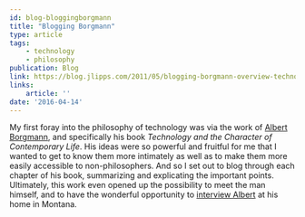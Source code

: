 ```yaml
---
id: blog-bloggingborgmann
title: "Blogging Borgmann"
type: article
tags:
    - technology
    - philosophy
publication: Blog
link: https://blog.jlipps.com/2011/05/blogging-borgmann-overview-technology-and-the-character-of-contemporary-life/
links:
    article: ''
date: '2016-04-14'
---
```


My first foray into the philosophy of technology was via the work of [Albert
Borgmann](https://en.wikipedia.org/wiki/Albert_Borgmann), and specifically his book <em>Technology
and the Character of Contemporary Life</em>. His ideas were so powerful and fruitful for me that
I wanted to get to know them more intimately as well as to make them more easily accessible to
non-philosophers. And so I set out to blog through each chapter of his book, summarizing and
explicating the important points. Ultimately, this work even opened up the possibility to meet the
man himself, and to have the wonderful opportunity to [interview
Albert](https://blog.jlipps.com/2017/05/interviewing-borgmann-part-1/) at his home in Montana.
